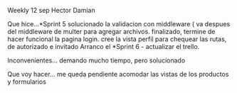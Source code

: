 Weekly 12 sep Hector Damian

Que hice...*Sprint 5 
solucionado la validacion con middleware ( va despues del middleware de multer para agregar archivos.
finalizado, termine de hacer funcional la pagina login.
cree la vista perfil para chequear las rutas, de autorizado e invitado
Arranco el *Sprint 6 -  actualizar el trello.

Inconvenientes... demando mucho tiempo, pero solucionado

Que voy hacer... me queda pendiente acomodar las vistas de los productos y formularios
